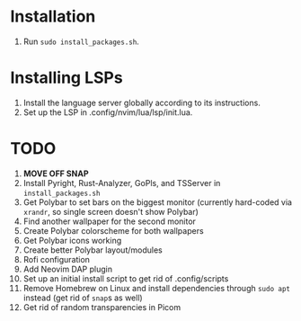 # Installation

1. Run `sudo install_packages.sh`.

# Installing LSPs

1. Install the language server globally according to its instructions.
2. Set up the LSP in .config/nvim/lua/lsp/init.lua.

# TODO

1. **MOVE OFF SNAP**
1. Install Pyright, Rust-Analyzer, GoPls, and TSServer in `install_packages.sh`
1. Get Polybar to set bars on the biggest monitor (currently hard-coded via `xrandr`, so single screen doesn't show Polybar)
1. Find another wallpaper for the second monitor
1. Create Polybar colorscheme for both wallpapers
1. Get Polybar icons working
1. Create better Polybar layout/modules
1. Rofi configuration
1. Add Neovim DAP plugin
1. Set up an initial install script to get rid of .config/scripts  
1. Remove Homebrew on Linux and install dependencies through `sudo apt` instead (get rid of `snap`s as well)
1. Get rid of random transparencies in Picom 
